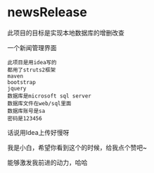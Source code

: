 # newsRelease
此项目的目标是实现本地数据库的增删改查

一个新闻管理界面

    此项目是用idea写的
    都用了struts2框架  
    maven 
    bootstrap
    jquery
    数据库是microsoft sql server
    数据库文件在web/sql里面
    数据库账号是sa
    密码是123456 
     
话说用Idea上传好慢呀 

我是小白，希望你看到这个的时候，给我点个赞吧~

能够激发我前进的动力，哈哈

   
  
